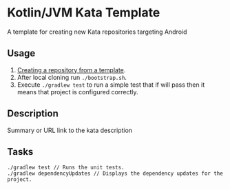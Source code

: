 # Kotlin/JVM Kata Template

A template for creating new Kata repositories targeting Android

## Usage

1. [Creating a repository from a template](https://help.github.com/en/articles/creating-a-repository-from-a-template).
1. After local cloning run `./bootstrap.sh`.
1. Execute `./gradlew test` to run a simple test that if will pass then it means that project is configured correctly.  

## Description

Summary or URL link to the kata description

## Tasks

```
./gradlew test // Runs the unit tests.
./gradlew dependencyUpdates // Displays the dependency updates for the project.
```
